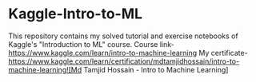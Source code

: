 # Kaggle-Intro-to-ML
This repository contains my solved tutorial and exercise notebooks of Kaggle's "Introduction to ML" course. 
Course link- https://www.kaggle.com/learn/intro-to-machine-learning
My certificate- https://www.kaggle.com/learn/certification/mdtamjidhossain/intro-to-machine-learning![Md Tamjid Hossain - Intro to Machine Learning]

